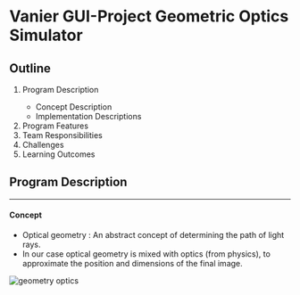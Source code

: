 # Vanier GUI-Project Geometric Optics Simulator
## Outline

<ol>
    <li>Program Description</li>
    <ul>
        <li>Concept Description</li>
        <li>Implementation Descriptions</li>
    </ul>
    <li>Program Features</li>
    <li>Team Responsibilities</li>
    <li>Challenges</li>
    <li>Learning Outcomes</li>
</ol>
<h2>Program Description</h2>
<hr>

<div>
    <div>
        <h4>Concept</h4>
        <ul>
            <li>Optical geometry : An abstract concept of determining the path of light rays.</li>
            <li>In our case optical geometry is mixed with optics (from physics), to approximate the position and dimensions of the final image.</li>
        </ul>
    </div>
    <div>
        <img src="https://upload.wikimedia.org/wikipedia/commons/thumb/9/97/Lens3b.svg/360px-Lens3b.svg.png" alt="geometry optics">
    </div>
</div>

